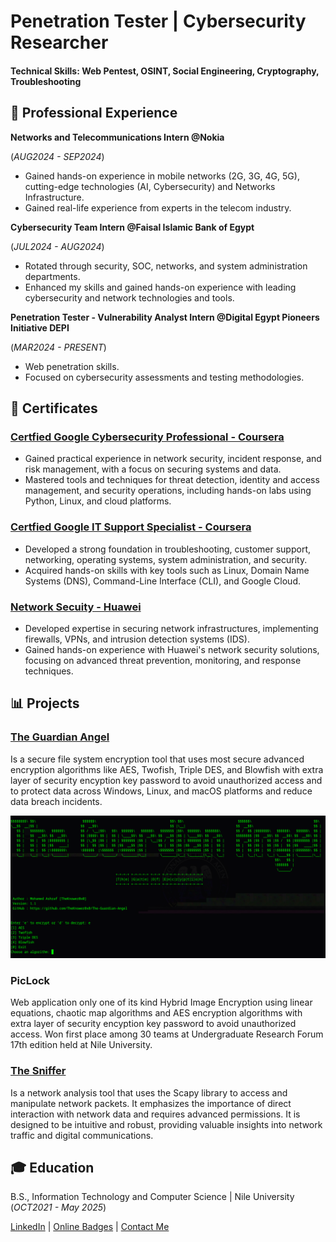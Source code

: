 # Penetration Tester | Cybersecurity Researcher 

#### Technical Skills: Web Pentest, OSINT, Social Engineering, Cryptography, Troubleshooting

## 💼 Professional Experience
**Networks and Telecommunications Intern @Nokia**

(_AUG2024 - SEP2024_)
- Gained hands-on experience in mobile networks (2G, 3G, 4G, 5G), cutting-edge technologies (AI, Cybersecurity) and Networks Infrastructure.
- Gained real-life experience from experts in the telecom industry.

**Cybersecurity Team Intern @Faisal Islamic Bank of Egypt**

(_JUL2024 - AUG2024_)
- Rotated through security, SOC, networks, and system administration departments.
- Enhanced my skills and gained hands-on experience with leading cybersecurity and network technologies and tools.

**Penetration Tester - Vulnerability Analyst Intern @Digital Egypt Pioneers Initiative DEPI**

(_MAR2024 - PRESENT_)
- Web penetration skills. 
- Focused on cybersecurity assessments and testing methodologies.

## 📜 Certificates

### [Certfied Google Cybersecurity Professional - Coursera](https://coursera.org/share/7954f63ae38d909d0ce7d5bd23d6355a)

- Gained practical experience in network security, incident response, and risk management, with a focus on securing systems and data.
- Mastered tools and techniques for threat detection, identity and access management, and security operations, including hands-on labs using Python, Linux, and cloud platforms.

### [Certfied Google IT Support Specialist - Coursera](https://www.coursera.org/account/accomplishments/specialization/certificate/CRJ9R7EEBSF9)
- Developed a strong foundation in troubleshooting, customer support, networking, operating systems, system administration, and security.
- Acquired hands-on skills with key tools such as Linux, Domain Name Systems (DNS), Command-Line Interface (CLI), and Google Cloud.

### [Network Secuity - Huawei](https://drive.google.com/file/d/1MOv-f1sB7KgD0MT5AunHmHJIRmcRvsQe/view?usp=sharing)
- Developed expertise in securing network infrastructures, implementing firewalls, VPNs, and intrusion detection systems (IDS).
- Gained hands-on experience with Huawei's network security solutions, focusing on advanced threat prevention, monitoring, and response techniques.

## 📊 Projects
### [The Guardian Angel](https://github.com/TheKnower0x0/The-Guardian-Angel/)
Is a secure file system encryption tool that uses most secure advanced encryption algorithms like AES, Twofish, Triple DES, and Blowfish with extra layer of security encyption key password to avoid unauthorized access and to protect data across Windows, Linux, and macOS platforms and reduce data breach incidents.


![The Guardian Angel](/Main-Menu.png)


### PicLock
Web application only one of its kind Hybrid Image Encryption using linear equations, chaotic map algorithms and AES encryption algorithms with extra layer of security encyption key password to avoid unauthorized access. Won first place among 30 teams at Undergraduate Research Forum 17th edition held at Nile University.

### [The Sniffer](https://github.com/TheKnower0x0/The-Sniffer/)
Is a network analysis tool that uses the Scapy library to access and manipulate network packets. It emphasizes the importance of direct interaction with network data and requires advanced permissions. It is designed to be intuitive and robust, providing valuable insights into network traffic and digital communications.

## 🎓 Education
B.S., Information Technology and Computer Science | Nile University (_OCT2021 - May 2025_)




[LinkedIn](https://www.linkedin.com/in/mohamed-ashraf-the-knower/)  | [Online Badges](https://www.credly.com/users/mohamed-ashraf-mohamed.1c77ad40)   |   [Contact Me](m.ashraf2145@nu.edu.eg)
